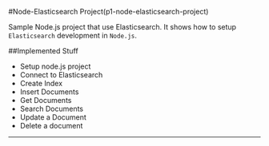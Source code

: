#Node-Elasticsearch Project(p1-node-elasticsearch-project)

Sample Node.js project that use Elasticsearch.
It shows how to setup `Elasticsearch` development in `Node.js`.

##Implemented Stuff
+ Setup node.js project
+ Connect to Elasticsearch
+ Create Index
+ Insert Documents
+ Get Documents
+ Search Documents
+ Update a Document
+ Delete a document

-------------------------------------------------------------------


